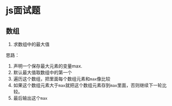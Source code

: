 # js面试题

## 数组

1. 求数组中的最大值

思路：
1. 声明一个保存最大元素的变量max.
2. 默认最大值取数组中的第一个
3. 遍历这个数组，把里面每个数组元素和`max`像比较
4. 如果这个数组元素大于`max`就把这个数组元素存到`max`里面，否则继续下一轮比较。
5. 最后输出这个`max`